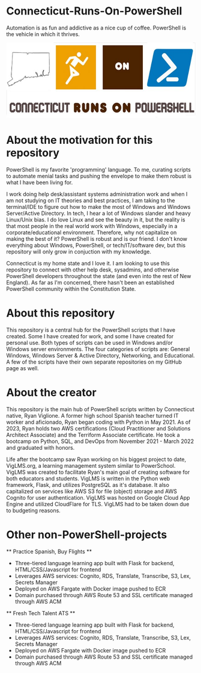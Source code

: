 # Connecticut-Runs-On-PowerShell
Automation is as fun and addictive as a nice cup of coffee. PowerShell is the vehicle in which it thrives.

<code><img height="200" src="https://raw.githubusercontent.com/ViggoMode2021/Connecticut-Runs-On-PowerShell/main/Connecticut-Runs-On-PowerShell.jpg"></code>

# About the motivation for this repository #

PowerShell is my favorite 'programming' language. To me, curating scripts to automate menial tasks and pushing the envelope to make them robust is what I have been living for.

I work doing help desk/assistant systems administration work and when I am not studying on IT theories and best practices, I am taking to the terminal/IDE to figure out how to make the most of Windows and Windows Server/Active Directory. In tech, I hear a lot of Windows slander and heavy Linux/Unix bias. I do love Linux and see the beauty in it, but the reality is that most people in the real world work with Windows, especially in a corporate/educational environment. Therefore, why not capitalize on making the best of it? PowerShell is robust and is our friend. I don't know everything about Windows, PowerShell, or tech/IT/software dev, but this repository will only grow in conjuction with my knowledge. 

Connecticut is my home state and I love it. I am looking to use this repository to connect with other help desk, sysadmins, and otherwise PowerShell developers throughout the state (and even into the rest of New England). As far as I'm concerned, there hasn't been an established PowerShell community within the Constitution State. 

# About this repository #

This repository is a central hub for the PowerShell scripts that I have created. Some I have created for work, and some I have created for personal use. Both types of scripts can be used in Windows and/or Windows server environments. The four categories of scripts are: General Windows, Windows Server & Active Directory, Networking, and Educational. A few of the scripts have their own separate repositories on my GitHub page as well.  

# About the creator #

This repository is the main hub of PowerShell scripts written by Connecticut native, Ryan Viglione. A former high school Spanish teacher turned IT worker and aficionado,
Ryan began coding with Python in May 2021. As of 2023, Ryan holds two AWS certifications (Cloud Practitioner and Solutions Architect Associate) and the Terriform Associate certificate. He took a bootcamp on Python, SQL, and DevOps from November 2021 - March 2022 and graduated with honors. 

Life after the bootcamp saw Ryan working on his biggest project to date, VigLMS.org, a learning management system similar to PowerSchool. VigLMS was created to facilitate Ryan's main goal of creating software for both educators and students. VigLMS is written in the Python web framework, Flask, and utilizes PostgreSQL as it's database. It also capitalized on services like AWS S3 for file (object) storage and AWS Cognito for user authentication. VigLMS was hosted on Google Cloud App Engine and utilized CloudFlare for TLS. VigLMS had to be taken down due to budgeting reasons. 

# Other non-PowerShell-projects #

** Practice Spanish, Buy Flights **

* Three-tiered language learning app built with Flask for backend, HTML/CSS/Javascript for frontend 
* Leverages AWS services: Cognito, RDS, Translate, Transcribe, S3, Lex, Secrets Manager
* Deployed on AWS Fargate with Docker image pushed to ECR
* Domain purchased through AWS Route 53 and SSL certificate managed through AWS ACM

** Fresh Tech Talent ATS **

* Three-tiered language learning app built with Flask for backend, HTML/CSS/Javascript for frontend 
* Leverages AWS services: Cognito, RDS, Translate, Transcribe, S3, Lex, Secrets Manager
* Deployed on AWS Fargate with Docker image pushed to ECR
* Domain purchased through AWS Route 53 and SSL certificate managed through AWS ACM

